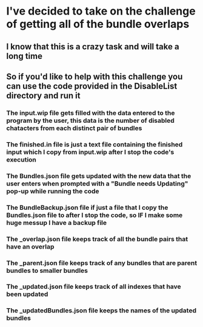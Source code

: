 # I've decided to take on the challenge of getting all of the bundle overlaps
## I know that this is a crazy task and will take a long time 
## So if you'd like to help with this challenge you can use the code provided in the DisableList directory and run it
### The input.wip file gets filled with the data entered to the program by the user, this data is the number of disabled chatacters from each distinct pair of bundles
### The finished.in file is just a text file containing the finished input which I copy from input.wip after I stop the code's execution 
### The Bundles.json file gets updated with the new data that the user enters when prompted with a "Bundle needs Updating" pop-up while running the code
### The BundleBackup.json file if just a file that I copy the Bundles.json file to after I stop the code, so IF I make some huge messup I have a backup file
### The _overlap.json file keeps track of all the bundle pairs that have an overlap
### The _parent.json file keeps track of any bundles that are parent bundles to smaller bundles
### The _updated.json file keeps track of all indexes that have been updated
### The _updatedBundles.json file keeps the names of the updated bundles